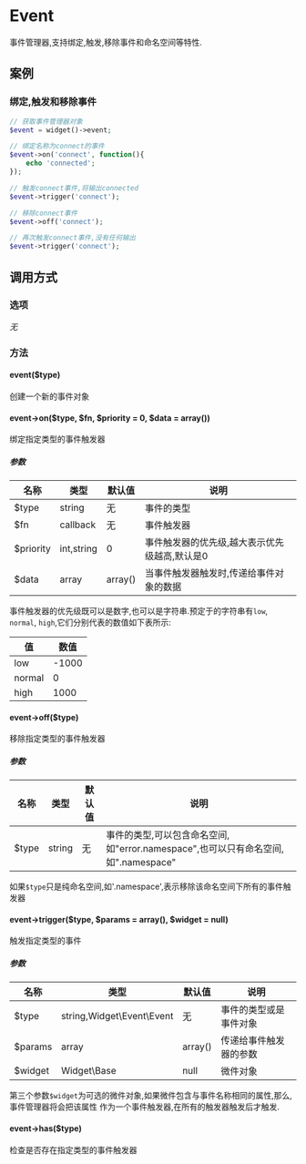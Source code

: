 Event
=====

事件管理器,支持绑定,触发,移除事件和命名空间等特性.

案例
----

### 绑定,触发和移除事件
```php
// 获取事件管理器对象
$event = widget()->event;

// 绑定名称为connect的事件
$event->on('connect', function(){
    echo 'connected';
});

// 触发connect事件,将输出connected
$event->trigger('connect');

// 移除connect事件
$event->off('connect');

// 再次触发connect事件,没有任何输出
$event->trigger('connect');
```

调用方式
--------

### 选项

*无*

### 方法

#### event($type)
创建一个新的事件对象

#### event->on($type, $fn, $priority = 0, $data = array())
绑定指定类型的事件触发器

##### 参数

| 名称      | 类型          | 默认值    | 说明                                          |
|-----------|---------------|-----------|-----------------------------------------------|
| $type     | string        | 无        | 事件的类型                                    |
| $fn       | callback      | 无        | 事件触发器                                    |
| $priority | int,string    | 0         | 事件触发器的优先级,越大表示优先级越高,默认是0 |
| $data     | array         | array()   | 当事件触发器触发时,传递给事件对象的数据       |

事件触发器的优先级既可以是数字,也可以是字符串.预定于的字符串有`low`, `normal`, `high`,它们分别代表的数值如下表所示:

| 值       | 数值     |
|----------|----------|
| low      | -1000    |
| normal   | 0        |
| high     | 1000     |

####  event->off($type)
移除指定类型的事件触发器

##### 参数

| 名称  | 类型          | 默认值    | 说明                                                                               |
|-------|---------------|-----------|------------------------------------------------------------------------------------|
| $type | string        | 无        | 事件的类型,可以包含命名空间,如"error.namespace",也可以只有命名空间,如".namespace"  |

如果`$type`只是纯命名空间,如'.namespace',表示移除该命名空间下所有的事件触发器

#### event->trigger($type, $params = array(), $widget = null)
触发指定类型的事件

##### 参数

| 名称    | 类型                               | 默认值  | 说明                     |
|---------|------------------------------------|---------|--------------------------|
| $type   | string,Widget\Event\Event          | 无      | 事件的类型或是事件对象   |
| $params | array                              | array() | 传递给事件触发器的参数   |
| $widget | Widget\Base                        | null    | 微件对象                 |

第三个参数`$widget`为可选的微件对象,如果微件包含与事件名称相同的属性,那么,事件管理器将会把该属性
作为一个事件触发器,在所有的触发器触发后才触发.

#### event->has($type)
检查是否存在指定类型的事件触发器
